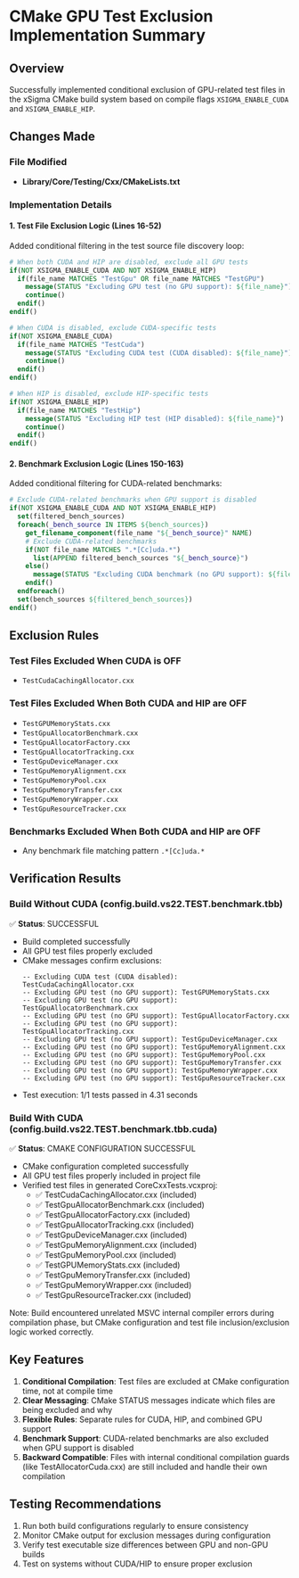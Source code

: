 # CMake GPU Test Exclusion Implementation Summary

## Overview
Successfully implemented conditional exclusion of GPU-related test files in the xSigma CMake build system based on compile flags `XSIGMA_ENABLE_CUDA` and `XSIGMA_ENABLE_HIP`.

## Changes Made

### File Modified
- **Library/Core/Testing/Cxx/CMakeLists.txt**

### Implementation Details

#### 1. Test File Exclusion Logic (Lines 16-52)
Added conditional filtering in the test source file discovery loop:

```cmake
# When both CUDA and HIP are disabled, exclude all GPU tests
if(NOT XSIGMA_ENABLE_CUDA AND NOT XSIGMA_ENABLE_HIP)
  if(file_name MATCHES "TestGpu" OR file_name MATCHES "TestGPU")
    message(STATUS "Excluding GPU test (no GPU support): ${file_name}")
    continue()
  endif()
endif()

# When CUDA is disabled, exclude CUDA-specific tests
if(NOT XSIGMA_ENABLE_CUDA)
  if(file_name MATCHES "TestCuda")
    message(STATUS "Excluding CUDA test (CUDA disabled): ${file_name}")
    continue()
  endif()
endif()

# When HIP is disabled, exclude HIP-specific tests
if(NOT XSIGMA_ENABLE_HIP)
  if(file_name MATCHES "TestHip")
    message(STATUS "Excluding HIP test (HIP disabled): ${file_name}")
    continue()
  endif()
endif()
```

#### 2. Benchmark Exclusion Logic (Lines 150-163)
Added conditional filtering for CUDA-related benchmarks:

```cmake
# Exclude CUDA-related benchmarks when GPU support is disabled
if(NOT XSIGMA_ENABLE_CUDA AND NOT XSIGMA_ENABLE_HIP)
  set(filtered_bench_sources)
  foreach(_bench_source IN ITEMS ${bench_sources})
    get_filename_component(file_name "${_bench_source}" NAME)
    # Exclude CUDA-related benchmarks
    if(NOT file_name MATCHES ".*[Cc]uda.*")
      list(APPEND filtered_bench_sources "${_bench_source}")
    else()
      message(STATUS "Excluding CUDA benchmark (no GPU support): ${file_name}")
    endif()
  endforeach()
  set(bench_sources ${filtered_bench_sources})
endif()
```

## Exclusion Rules

### Test Files Excluded When CUDA is OFF
- `TestCudaCachingAllocator.cxx`

### Test Files Excluded When Both CUDA and HIP are OFF
- `TestGPUMemoryStats.cxx`
- `TestGpuAllocatorBenchmark.cxx`
- `TestGpuAllocatorFactory.cxx`
- `TestGpuAllocatorTracking.cxx`
- `TestGpuDeviceManager.cxx`
- `TestGpuMemoryAlignment.cxx`
- `TestGpuMemoryPool.cxx`
- `TestGpuMemoryTransfer.cxx`
- `TestGpuMemoryWrapper.cxx`
- `TestGpuResourceTracker.cxx`

### Benchmarks Excluded When Both CUDA and HIP are OFF
- Any benchmark file matching pattern `.*[Cc]uda.*`

## Verification Results

### Build Without CUDA (config.build.vs22.TEST.benchmark.tbb)
✅ **Status**: SUCCESSFUL
- Build completed successfully
- All GPU test files properly excluded
- CMake messages confirm exclusions:
  ```
  -- Excluding CUDA test (CUDA disabled): TestCudaCachingAllocator.cxx
  -- Excluding GPU test (no GPU support): TestGPUMemoryStats.cxx
  -- Excluding GPU test (no GPU support): TestGpuAllocatorBenchmark.cxx
  -- Excluding GPU test (no GPU support): TestGpuAllocatorFactory.cxx
  -- Excluding GPU test (no GPU support): TestGpuAllocatorTracking.cxx
  -- Excluding GPU test (no GPU support): TestGpuDeviceManager.cxx
  -- Excluding GPU test (no GPU support): TestGpuMemoryAlignment.cxx
  -- Excluding GPU test (no GPU support): TestGpuMemoryPool.cxx
  -- Excluding GPU test (no GPU support): TestGpuMemoryTransfer.cxx
  -- Excluding GPU test (no GPU support): TestGpuMemoryWrapper.cxx
  -- Excluding GPU test (no GPU support): TestGpuResourceTracker.cxx
  ```
- Test execution: 1/1 tests passed in 4.31 seconds

### Build With CUDA (config.build.vs22.TEST.benchmark.tbb.cuda)
✅ **Status**: CMAKE CONFIGURATION SUCCESSFUL
- CMake configuration completed successfully
- All GPU test files properly included in project file
- Verified test files in generated CoreCxxTests.vcxproj:
  - ✅ TestCudaCachingAllocator.cxx (included)
  - ✅ TestGpuAllocatorBenchmark.cxx (included)
  - ✅ TestGpuAllocatorFactory.cxx (included)
  - ✅ TestGpuAllocatorTracking.cxx (included)
  - ✅ TestGpuDeviceManager.cxx (included)
  - ✅ TestGpuMemoryAlignment.cxx (included)
  - ✅ TestGpuMemoryPool.cxx (included)
  - ✅ TestGPUMemoryStats.cxx (included)
  - ✅ TestGpuMemoryTransfer.cxx (included)
  - ✅ TestGpuMemoryWrapper.cxx (included)
  - ✅ TestGpuResourceTracker.cxx (included)

Note: Build encountered unrelated MSVC internal compiler errors during compilation phase, but CMake configuration and test file inclusion/exclusion logic worked correctly.

## Key Features

1. **Conditional Compilation**: Test files are excluded at CMake configuration time, not at compile time
2. **Clear Messaging**: CMake STATUS messages indicate which files are being excluded and why
3. **Flexible Rules**: Separate rules for CUDA, HIP, and combined GPU support
4. **Benchmark Support**: CUDA-related benchmarks are also excluded when GPU support is disabled
5. **Backward Compatible**: Files with internal conditional compilation guards (like TestAllocatorCuda.cxx) are still included and handle their own compilation

## Testing Recommendations

1. Run both build configurations regularly to ensure consistency
2. Monitor CMake output for exclusion messages during configuration
3. Verify test executable size differences between GPU and non-GPU builds
4. Test on systems without CUDA/HIP to ensure proper exclusion
